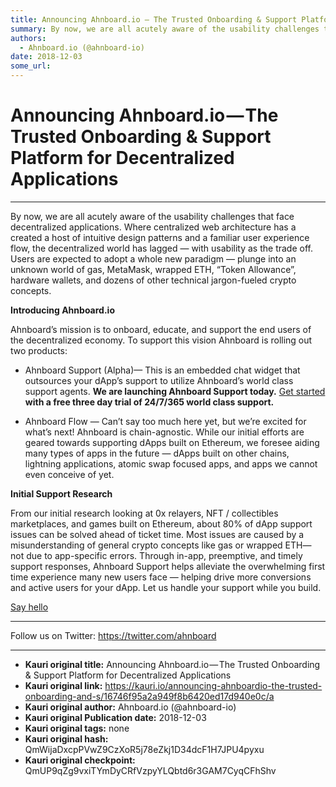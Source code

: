 ```yaml
---
title: Announcing Ahnboard.io — The Trusted Onboarding & Support Platform for Decentralized Applications
summary: By now, we are all acutely aware of the usability challenges that face decentralized applications. Where centralized web architecture has a created a host of intuitive design patterns and a familiar user experience flow, the decentralized world has lagged — with usability as the trade off. Users are expected to adopt a whole new paradigm — plunge into an unknown world of gas, MetaMask, wrapped ETH, “Token Allowance”, hardware wallets, and dozens of other technical jargon-fueled crypto concepts.
authors:
  - Ahnboard.io (@ahnboard-io)
date: 2018-12-03
some_url: 
---
```


# Announcing Ahnboard.io — The Trusted Onboarding & Support Platform for Decentralized Applications



----

By now, we are all acutely aware of the usability challenges that face decentralized applications.
Where centralized web architecture has a created a host of intuitive design patterns and a familiar user experience flow, the decentralized world has lagged — with usability as the trade off.
Users are expected to adopt a whole new paradigm — plunge into an unknown world of gas, MetaMask, wrapped ETH, “Token Allowance”, hardware wallets, and dozens of other technical jargon-fueled crypto concepts.
 
**Introducing Ahnboard.io**
 
Ahnboard’s mission is to onboard, educate, and support the end users of the decentralized economy.
To support this vision Ahnboard is rolling out two products:



 * Ahnboard Support (Alpha)— This is an embedded chat widget that outsources your dApp’s support to utilize Ahnboard’s world class support agents. **We are launching Ahnboard Support today.**  [Get started](mailto:alex@ahnboard.io?subject=Hello)  **with a free three day trial of 24/7/365 world class support.** 

 * Ahnboard Flow — Can’t say too much here yet, but we’re excited for what’s next!
Ahnboard is chain-agnostic. While our initial efforts are geared towards supporting dApps built on Ethereum, we foresee aiding many types of apps in the future — dApps built on other chains, lightning applications, atomic swap focused apps, and apps we cannot even conceive of yet.
 
**Initial Support Research**
 
From our initial research looking at 0x relayers, NFT / collectibles marketplaces, and games built on Ethereum, about 80% of dApp support issues can be solved ahead of ticket time.
Most issues are caused by a misunderstanding of general crypto concepts like gas or wrapped ETH— not due to app-specific errors.
Through in-app, preemptive, and timely support responses, Ahnboard Support helps alleviate the overwhelming first time experience many new users face — helping drive more conversions and active users for your dApp.
Let us handle your support while you build.
 
[Say hello](mailto:alex@ahnboard.io?subject=Hello)

----

Follow us on Twitter:
https://twitter.com/ahnboard



---

- **Kauri original title:** Announcing Ahnboard.io — The Trusted Onboarding & Support Platform for Decentralized Applications
- **Kauri original link:** https://kauri.io/announcing-ahnboardio-the-trusted-onboarding-and-s/16746f95a2a949f8b6420ed17d940e0c/a
- **Kauri original author:** Ahnboard.io (@ahnboard-io)
- **Kauri original Publication date:** 2018-12-03
- **Kauri original tags:** none
- **Kauri original hash:** QmWijaDxcpPVwZ9CzXoR5j78eZkj1D34dcF1H7JPU4pyxu
- **Kauri original checkpoint:** QmUP9qZg9vxiTYmDyCRfVzpyYLQbtd6r3GAM7CyqCFhShv



